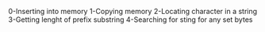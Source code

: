 0-Inserting into memory
1-Copying memory
2-Locating character in a string
3-Getting lenght of prefix substring
4-Searching for sting for any set bytes
